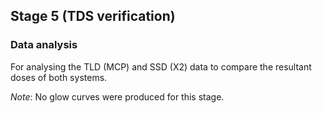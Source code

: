 ## Stage 5 (TDS verification)

### Data analysis

For analysing the TLD (MCP) and SSD (X2) data to compare the resultant doses of both systems.

_Note_: No glow curves were produced for this stage.
